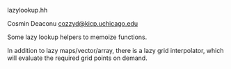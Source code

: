 lazylookup.hh 

Cosmin Deaconu
<cozzyd@kicp.uchicago.edu> 

Some lazy lookup helpers to memoize functions. 

In addition to lazy maps/vector/array, there is a lazy grid interpolator, which
will evaluate the required grid points on demand. 


